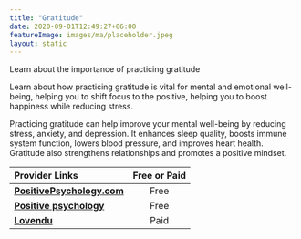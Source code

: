 ```yaml
---
title: "Gratitude"
date: 2020-09-01T12:49:27+06:00
featureImage: images/ma/placeholder.jpeg
layout: static
---
```


Learn about the importance of practicing gratitude

Learn about how practicing gratitude is vital for mental and emotional well-being, helping you to shift focus to the positive, helping you to boost happiness while reducing stress.

Practicing gratitude can help improve your mental well-being by reducing stress, anxiety, and depression. It enhances sleep quality, boosts immune system function, lowers blood pressure, and improves heart health. Gratitude also strengthens relationships and promotes a positive mindset.

| Provider Links      | Free or Paid  |  
| :-----------          | :--------------:      |  
| [**PositivePsychology.com**](https://positivepsychology.com/gratitude-appreciation/) | Free | 
| [**Positive psychology**](https://positivepsychology.com/gratitude-exercises/) | Free  | 
| [**Lovendu**](https://www.awin1.com/cread.php?awinmid=25994&awinaffid=1198638&ued=https%3A%2F%2Flovendu.co.uk%2F) | Paid | 
  

<br/><br/>






